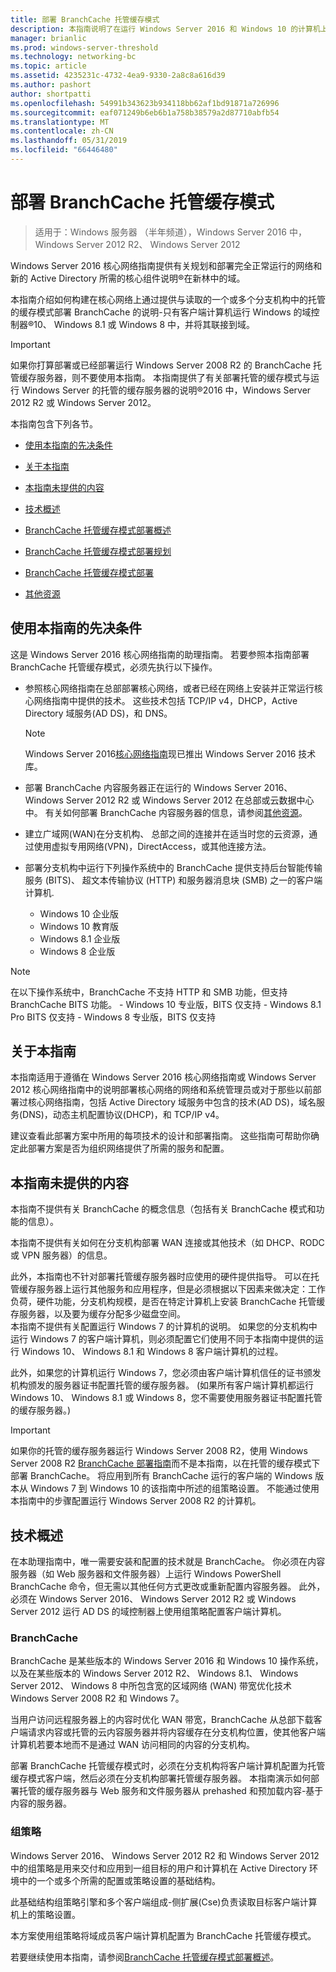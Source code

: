 ```yaml
---
title: 部署 BranchCache 托管缓存模式
description: 本指南说明了在运行 Windows Server 2016 和 Windows 10 的计算机上的托管的缓存模式下部署 BranchCache
manager: brianlic
ms.prod: windows-server-threshold
ms.technology: networking-bc
ms.topic: article
ms.assetid: 4235231c-4732-4ea9-9330-2a8c8a616d39
ms.author: pashort
author: shortpatti
ms.openlocfilehash: 54991b343623b934118bb62af1bd91871a726996
ms.sourcegitcommit: eaf071249b6eb6b1a758b38579a2d87710abfb54
ms.translationtype: MT
ms.contentlocale: zh-CN
ms.lasthandoff: 05/31/2019
ms.locfileid: "66446480"
---
```

# <a name="deploy-branchcache-hosted-cache-mode"></a>部署 BranchCache 托管缓存模式

>适用于：Windows 服务器 （半年频道），Windows Server 2016 中，Windows Server 2012 R2、 Windows Server 2012

Windows Server 2016 核心网络指南提供有关规划和部署完全正常运行的网络和新的 Active Directory 所需的核心组件说明&reg;在新林中的域。

本指南介绍如何构建在核心网络上通过提供与读取的一个或多个分支机构中的托管的缓存模式部署 BranchCache 的说明\-只有客户端计算机运行 Windows 的域控制器&reg;10、 Windows 8.1 或 Windows 8 中，并将其联接到域。

>[!IMPORTANT]
>如果你打算部署或已经部署运行 Windows Server 2008 R2 的 BranchCache 托管缓存服务器，则不要使用本指南。 本指南提供了有关部署托管的缓存模式与运行 Windows Server 的托管的缓存服务器的说明&reg;2016 中，Windows Server 2012 R2 或 Windows Server 2012。

本指南包含下列各节。

- [使用本指南的先决条件](#bkmk_pre)

- [关于本指南](#bkmk_about)

- [本指南未提供的内容](#bkmk_not)

- [技术概述](#bkmk_tech)

- [BranchCache 托管缓存模式部署概述](2-Bc-Hcm-Deploy-Overview.md)

- [BranchCache 托管缓存模式部署规划](3-Bc-Hcm-Plan.md)

- [BranchCache 托管缓存模式部署](4-Bc-Hcm-Deployment.md)

- [其他资源](11-Bc-Hcm-additional-resources.md)

## <a name="bkmk_pre"></a>使用本指南的先决条件

这是 Windows Server 2016 核心网络指南的助理指南。 若要参照本指南部署 BranchCache 托管缓存模式，必须先执行以下操作。

- 参照核心网络指南在总部部署核心网络，或者已经在网络上安装并正常运行核心网络指南中提供的技术。 这些技术包括 TCP\/IP v4，DHCP，Active Directory 域服务\(AD DS\)，和 DNS。

    > [!NOTE]
    > Windows Server 2016[核心网络指南](https://technet.microsoft.com/windows-server-docs/networking/core-network-guide/core-network-guide)现已推出 Windows Server 2016 技术库。  

- 部署 BranchCache 内容服务器正在运行的 Windows Server 2016、 Windows Server 2012 R2 或 Windows Server 2012 在总部或云数据中心中。 有关如何部署 BranchCache 内容服务器的信息，请参阅[其他资源](11-Bc-Hcm-additional-resources.md)。

- 建立广域网\(WAN\)在分支机构、 总部之间的连接并在适当时您的云资源，通过使用虚拟专用网络\(VPN\)，DirectAccess，或其他连接方法。

- 部署分支机构中运行下列操作系统中的 BranchCache 提供支持后台智能传输服务 (BITS)、 超文本传输协议 (HTTP) 和服务器消息块 (SMB) 之一的客户端计算机.
    - Windows 10 企业版
    - Windows 10 教育版
    - Windows 8.1 企业版
    - Windows 8 企业版

> [!NOTE]
> 在以下操作系统中，BranchCache 不支持 HTTP 和 SMB 功能，但支持 BranchCache BITS 功能。
>     - Windows 10 专业版，BITS 仅支持
>     - Windows 8.1 Pro BITS 仅支持
>     - Windows 8 专业版，BITS 仅支持

## <a name="bkmk_about"></a>关于本指南

本指南适用于遵循在 Windows Server 2016 核心网络指南或 Windows Server 2012 核心网络指南中的说明部署核心网络的网络和系统管理员或对于那些以前部署过核心网络指南，包括 Active Directory 域服务中包含的技术\(AD DS\)，域名服务\(DNS\)，动态主机配置协议\(DHCP\)，和 TCP\/IP v4。

建议查看此部署方案中所用的每项技术的设计和部署指南。 这些指南可帮助你确定此部署方案是否为组织网络提供了所需的服务和配置。

## <a name="bkmk_not"></a>本指南未提供的内容

本指南不提供有关 BranchCache 的概念信息（包括有关 BranchCache 模式和功能的信息）。  

本指南不提供有关如何在分支机构部署 WAN 连接或其他技术（如 DHCP、RODC 或 VPN 服务器）的信息。

此外，本指南也不针对部署托管缓存服务器时应使用的硬件提供指导。 可以在托管缓存服务器上运行其他服务和应用程序，但是必须根据以下因素来做决定：工作负荷，硬件功能，分支机构规模，是否在特定计算机上安装 BranchCache 托管缓存服务器，以及要为缓存分配多少磁盘空间。  
本指南不提供有关配置运行 Windows 7 的计算机的说明。 如果您的分支机构中运行 Windows 7 的客户端计算机，则必须配置它们使用不同于本指南中提供的运行 Windows 10、 Windows 8.1 和 Windows 8 客户端计算机的过程。
  
此外，如果您的计算机运行 Windows 7，您必须由客户端计算机信任的证书颁发机构颁发的服务器证书配置托管的缓存服务器。 \(如果所有客户端计算机都运行 Windows 10、 Windows 8.1 或 Windows 8，您不需要使用服务器证书配置托管的缓存服务器。\) 
> [!IMPORTANT]
> 如果你的托管的缓存服务器运行 Windows Server 2008 R2，使用 Windows Server 2008 R2 [BranchCache 部署指南](https://technet.microsoft.com/library/ee649232(v=ws.10).aspx)而不是本指南，以在托管的缓存模式下部署 BranchCache。 将应用到所有 BranchCache 运行的客户端的 Windows 版本从 Windows 7 到 Windows 10 的该指南中所述的组策略设置。 不能通过使用本指南中的步骤配置运行 Windows Server 2008 R2 的计算机。

## <a name="bkmk_tech"></a>技术概述

在本助理指南中，唯一需要安装和配置的技术就是 BranchCache。 你必须在内容服务器（如 Web 服务器和文件服务器）上运行 Windows PowerShell BranchCache 命令，但无需以其他任何方式更改或重新配置内容服务器。 此外，必须在 Windows Server 2016、 Windows Server 2012 R2 或 Windows Server 2012 运行 AD DS 的域控制器上使用组策略配置客户端计算机。

### <a name="branchcache"></a>BranchCache

BranchCache 是某些版本的 Windows Server 2016 和 Windows 10 操作系统，以及在某些版本的 Windows Server 2012 R2、 Windows 8.1、 Windows Server 2012、 Windows 8 中所包含宽的区域网络 (WAN) 带宽优化技术Windows Server 2008 R2 和 Windows 7。

当用户访问远程服务器上的内容时优化 WAN 带宽，BranchCache 从总部下载客户端请求内容或托管的云内容服务器并将内容缓存在分支机构位置，使其他客户端计算机若要本地而不是通过 WAN 访问相同的内容的分支机构。

部署 BranchCache 托管缓存模式时，必须在分支机构将客户端计算机配置为托管缓存模式客户端，然后必须在分支机构部署托管缓存服务器。 本指南演示如何部署托管的缓存服务器与 Web 服务和文件服务器从 prehashed 和预加载内容\-基于内容的服务器。

### <a name="group-policy"></a>组策略

Windows Server 2016、 Windows Server 2012 R2 和 Windows Server 2012 中的组策略是用来交付和应用到一组目标的用户和计算机在 Active Directory 环境中的一个或多个所需的配置或策略设置的基础结构。 

此基础结构组策略引擎和多个客户端组成\-侧扩展\(Cse\)负责读取目标客户端计算机上的策略设置。

本方案使用组策略将域成员客户端计算机配置为 BranchCache 托管缓存模式。

若要继续使用本指南，请参阅[BranchCache 托管缓存模式部署概述](2-Bc-Hcm-Deploy-Overview.md)。
